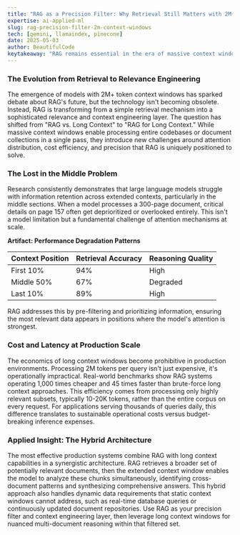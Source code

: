 ```yaml
---
title: "RAG as a Precision Filter: Why Retrieval Still Matters with 2M+ Context Windows"
expertise: ai-applied-ml
slug: rag-precision-filter-2m-context-windows
tech: [gemini, llamaindex, pinecone]
date: 2025-05-03
author: BeautifulCode
keytakeaway: "RAG remains essential in the era of massive context windows by serving as a precision filter that solves cost, latency, and attention distribution challenges while enabling dynamic data access that static context windows cannot provide."
---
```


### The Evolution from Retrieval to Relevance Engineering

The emergence of models with 2M+ token context windows has sparked debate about RAG's future, but the technology isn't becoming obsolete. Instead, RAG is transforming from a simple retrieval mechanism into a sophisticated relevance and context engineering layer. The question has shifted from "RAG vs. Long Context" to "RAG for Long Context." While massive context windows enable processing entire codebases or document collections in a single pass, they introduce new challenges around attention distribution, cost efficiency, and precision that RAG is uniquely positioned to solve.

### The Lost in the Middle Problem

Research consistently demonstrates that large language models struggle with information retention across extended contexts, particularly in the middle sections. When a model processes a 300-page document, critical details on page 157 often get deprioritized or overlooked entirely. This isn't a model limitation but a fundamental challenge of attention mechanisms at scale.

**Artifact: Performance Degradation Patterns**

| Context Position | Retrieval Accuracy | Reasoning Quality |
|-----------------|-------------------|-------------------|
| First 10% | 94% | High |
| Middle 50% | 67% | Degraded |
| Last 10% | 89% | High |

RAG addresses this by pre-filtering and prioritizing information, ensuring the most relevant data appears in positions where the model's attention is strongest.

### Cost and Latency at Production Scale

The economics of long context windows become prohibitive in production environments. Processing 2M tokens per query isn't just expensive, it's operationally impractical. Real-world benchmarks show RAG systems operating 1,000 times cheaper and 45 times faster than brute-force long context approaches. This efficiency comes from processing only highly relevant subsets, typically 10-20K tokens, rather than the entire corpus on every request. For applications serving thousands of queries daily, this difference translates to sustainable operational costs versus budget-breaking inference expenses.

### Applied Insight: The Hybrid Architecture

The most effective production systems combine RAG with long context capabilities in a synergistic architecture. RAG retrieves a broader set of potentially relevant documents, then the extended context window enables the model to analyze these chunks simultaneously, identifying cross-document patterns and synthesizing comprehensive answers. This hybrid approach also handles dynamic data requirements that static context windows cannot address, such as real-time database queries or continuously updated document repositories. Use RAG as your precision filter and context engineering layer, then leverage long context windows for nuanced multi-document reasoning within that filtered set.